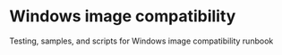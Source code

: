 # Windows image compatibility
Testing, samples, and scripts for Windows image compatibility runbook

